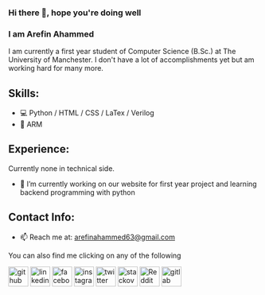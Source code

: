 ### Hi there 👋, hope you're doing well
### I am Arefin Ahammed
I am currently a first year student of Computer Science (B.Sc.) at The University of Manchester. I don't have a lot of accomplishments yet but am working hard for many more. 

## Skills:
* 💻 Python / HTML / CSS / LaTex / Verilog
* 📱 ARM

## Experience: 
Currently none in technical side.
- 🔭 I’m currently working on our website for first year project and learning backend programming with python


## Contact Info:
- 📫 Reach me at: arefinahammed63@gmail.com 

You can also find me clicking on any of the following

[<img src='https://cdn.jsdelivr.net/npm/simple-icons@3.0.1/icons/github.svg' alt='github' height='40'>](https://github.com/Arfii20)  [<img src='https://cdn.jsdelivr.net/npm/simple-icons@3.0.1/icons/linkedin.svg' alt='linkedin' height='40'>](https://www.linkedin.com/in/arfi20/)  [<img src='https://cdn.jsdelivr.net/npm/simple-icons@3.0.1/icons/facebook.svg' alt='facebook' height='40'>](https://www.facebook.com/arfii20)  [<img src='https://cdn.jsdelivr.net/npm/simple-icons@3.0.1/icons/instagram.svg' alt='instagram' height='40'>](https://www.instagram.com/arfiiii20/)  [<img src='https://cdn.jsdelivr.net/npm/simple-icons@3.0.1/icons/twitter.svg' alt='twitter' height='40'>](https://twitter.com/Arfiii20)  [<img src='https://cdn.jsdelivr.net/npm/simple-icons@3.0.1/icons/stackoverflow.svg' alt='stackoverflow' height='40'>](https://stackoverflow.com/users/20771059/arfi20)  [<img src='https://cdn.jsdelivr.net/npm/simple-icons@3.0.1/icons/reddit.svg' alt='Reddit' height='40'>](https://www.reddit.com/user/arfii20)  [<img src='https://cdn.jsdelivr.net/npm/simple-icons@3.0.1/icons/gitlab.svg' alt='gitlab' height='40'>](https://gitlab.cs.man.ac.uk/p28320aa)  
